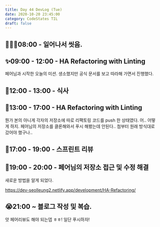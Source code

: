 ```yaml
---
title: Day 44 DevLog (Tue)
date: 2020-10-20 23:45:00
category: CodeStates TIL
draft: false
---
```


## 🏃🏻‍♀️08:00 - 일어나서 씻음.

## ✨09:00 - 12:00 - HA Refactoring with Linting

페어님과 시작한 오늘의 미션.
생소했지만 공식 문서를 보고 따라해 가면서 진행했다.

## 🌳12:00 - 13:00 - 식사

## 🐙13:00 - 17:00 - HA Refactoring with Linting

뭔가 본의 아니게 각자의 저장소에 따로 리팩토링 코드를 push 한 상태였다.
어.. 어떻게 하지. 페어님의 저장소를 클론해와서 푸시 해봤는데 안된다.. 첨부터 원래 방식대로 갔어야 했구나..

## 🥰17:00 - 19:00 - 스프린트 리뷰

## 🦋19:00 - 20:00 - 페어님의 저장소 접근 및 수정 해결

새로운 방법을 알게 되었다.

https://dev-seolleung2.netlify.app/development/HA-Refactoring/

## 😭21:00 ~ 블로그 작성 및 복습.

앗 페어리뷰도 해야 되는뎁 ㅎㅎ! 일단 푸시하자!
